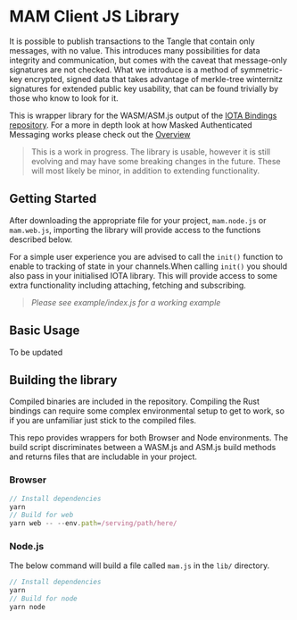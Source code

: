 # MAM Client JS Library

It is possible to publish transactions to the Tangle that contain only messages, with no value. This introduces many possibilities for data integrity and communication, but comes with the caveat that message-only signatures are not checked. What we introduce is a method of symmetric-key encrypted, signed data that takes advantage of merkle-tree winternitz signatures for extended public key usability, that can be found trivially by those who know to look for it.

This is wrapper library for the WASM/ASM.js output of the [IOTA Bindings repository](https://github.com/iotaledger/iota-bindings). For a more in depth look at how Masked Authenticated Messaging works please check out the [Overview](https://github.com/l3wi/mam.client.js/blob/master/docs/overview.md)

> This is a work in progress. The library is usable, however it is still evolving and may have some breaking changes in the future. These will most likely be minor, in addition to extending functionality.

## Getting Started

After downloading the appropriate file for your project, `mam.node.js` or `mam.web.js`, importing the library will provide access to the functions described below. 

For a simple user experience you are advised to call the `init()` function to enable to tracking of state in your channels.When calling `init()` you should also pass in your initialised IOTA library.  This will provide access to some extra functionality including attaching, fetching and subscribing.

> *Please see example/index.js for a working example*

## Basic Usage

To be updated

## Building the library

Compiled binaries are included in the repository. Compiling the Rust bindings can require some complex environmental setup to get to work, so if you are unfamiliar just stick to the compiled files. 

This repo provides wrappers for both Browser and Node environments. The build script discriminates between a WASM.js and ASM.js build methods and returns files that are includable in your project.

### Browser

```javascript
// Install dependencies
yarn
// Build for web
yarn web -- --env.path=/serving/path/here/     
```

### Node.js

The below command will build a file called `mam.js` in the `lib/` directory.

```javascript
// Install dependencies
yarn
// Build for node
yarn node
```



